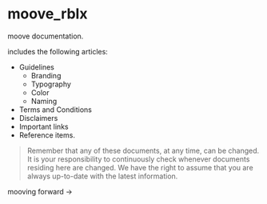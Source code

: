 # moove_rblx

moove documentation.

includes the following articles:  

- Guidelines
  - Branding
  - Typography
  - Color
  - Naming
- Terms and Conditions
- Disclaimers
- Important links
- Reference items.

> Remember that any of these documents, at any time, can
> be changed. It is your responsibility to continuously
> check whenever documents residing here are changed. We
> have the right to assume that you are always up-to-date
> with the latest information.

mooving forward →
